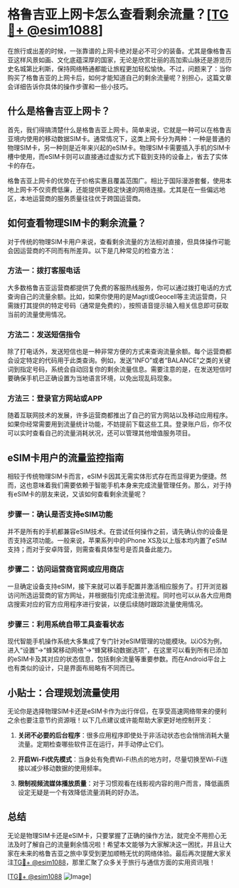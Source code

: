 # 格鲁吉亚上网卡怎么查看剩余流量？[[TG💪+ @esim1088](https://t.me/s/esim1088)]

在旅行或出差的时候，一张靠谱的上网卡绝对是必不可少的装备。尤其是像格鲁吉亚这样风景如画、文化底蕴深厚的国家，无论是欣赏壮丽的高加索山脉还是游览历史名城第比利斯，保持网络畅通都能让旅程更加轻松愉快。不过，问题来了：当你购买了格鲁吉亚的上网卡后，如何才能知道自己的剩余流量呢？别担心，这篇文章会详细告诉你具体的操作步骤和一些小技巧。

## 什么是格鲁吉亚上网卡？

首先，我们得搞清楚什么是格鲁吉亚上网卡。简单来说，它就是一种可以在格鲁吉亚境内使用的移动数据SIM卡。通常情况下，这类上网卡分为两种：一种是普通的物理SIM卡，另一种则是近年来兴起的eSIM卡。物理SIM卡需要插入手机的SIM卡槽中使用，而eSIM卡则可以直接通过虚拟方式下载到支持的设备上，省去了实体卡的存在。

格鲁吉亚上网卡的优势在于价格实惠且覆盖范围广。相比于国际漫游套餐，使用本地上网卡不仅资费低廉，还能提供更稳定快速的网络连接。尤其是在一些偏远地区，本地运营商的服务质量往往优于跨国运营商。

## 如何查看物理SIM卡的剩余流量？

对于传统的物理SIM卡用户来说，查看剩余流量的方法相对直接，但具体操作可能会因运营商的不同而有所差异。以下是几种常见的检查方法：

### 方法一：拨打客服电话

大多数格鲁吉亚运营商都提供了免费的客服热线服务，你可以通过拨打电话的方式查询自己的流量余额。比如，如果你使用的是Magti或Geocell等主流运营商，只需拨打其提供的特定号码（通常是免费的），按照语音提示输入相关信息即可获取当前的流量使用情况。

### 方法二：发送短信指令

除了打电话外，发送短信也是一种非常方便的方式来查询流量余额。每个运营商都会设定特定的代码用于此类查询。例如，发送“INFO”或者“BALANCE”之类的关键词到指定号码，系统会自动回复你的剩余流量信息。需要注意的是，在发送短信时要确保手机已正确设置为当地语言环境，以免出现乱码现象。

### 方法三：登录官方网站或APP

随着互联网技术的发展，许多运营商都推出了自己的官方网站以及移动应用程序。如果你经常需要用到流量统计功能，不妨提前下载这些工具。登录账户后，你不仅可以实时查看自己的流量消耗状况，还可以管理其他增值服务项目。

## eSIM卡用户的流量监控指南

相较于传统物理SIM卡而言，eSIM卡因其无需实体形式存在而显得更为便捷。然而，这也意味着我们需要依赖于智能手机本身来完成流量管理任务。那么，对于持有eSIM卡的朋友来说，又该如何查看剩余流量呢？

### 步骤一：确认是否支持eSIM功能

并不是所有的手机都兼容eSIM技术。在尝试任何操作之前，请先确认你的设备是否支持这项功能。一般来说，苹果系列中的iPhone XS及以上版本均内置了eSIM支持；而对于安卓阵营，则需查看具体型号是否具备此能力。

### 步骤二：访问运营商官网或应用商店

一旦确定设备支持eSIM，接下来就可以着手配置并激活相应服务了。打开浏览器访问所选运营商的官方网址，并根据指引完成注册流程。同时也可以从各大应用商店搜索对应的官方应用程序进行安装，以便后续随时跟踪流量使用情况。

### 步骤三：利用系统自带工具查看状态

现代智能手机操作系统大多集成了专门针对eSIM管理的功能模块。以iOS为例，进入“设置”->“蜂窝移动网络”->“蜂窝移动数据选项”，在这里可以看到所有已添加的eSIM卡及其对应的状态信息，包括剩余流量等重要参数。而在Android平台上也有类似的设计，只是界面布局略有不同而已。

## 小贴士：合理规划流量使用

无论你是选择物理SIM卡还是eSIM卡作为出行伴侣，在享受高速网络带来的便利之余也要注意节约资源哦！以下几点建议或许能帮助大家更好地控制开支：

1. **关闭不必要的后台程序**：很多应用程序即使处于非活动状态也会悄悄消耗大量流量。定期检查哪些软件正在运行，并手动停止它们。
   
2. **开启Wi-Fi优先模式**：当身处有免费Wi-Fi热点的地方时，尽量切换至Wi-Fi连接以减少移动数据的使用频率。
   
3. **限制视频流媒体播放质量**：对于习惯观看在线影视内容的用户而言，降低画质设定无疑是一个有效降低流量消耗的好办法。

## 总结

无论是物理SIM卡还是eSIM卡，只要掌握了正确的操作方法，就完全不用担心无法及时了解自己的流量剩余情况啦！希望本文能够为大家解决这一困扰，并且让大家在未来的格鲁吉亚之旅中享受到更加顺畅无忧的网络体验。最后再次提醒大家关注[TG💪+ @esim1088](https://t.me/s/esim1088)，那里汇聚了众多关于旅行与通信方面的实用资讯哦！

[[TG💪+ @esim1088](https://t.me/s/esim1088) ![Image](https://i.postimg.cc/4NQfJmqS/Snipaste-2025-05-13-00-14-12.png)]